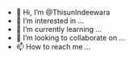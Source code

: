 - 👋 Hi, I’m @ThisunIndeewara
- 👀 I’m interested in ...
- 🌱 I’m currently learning ...
- 💞️ I’m looking to collaborate on ...
- 📫 How to reach me ...

<!---
ThisunIndeewara/ThisunIndeewara is a ✨ special ✨ repository because its `README.md` (this file) appears on your GitHub profile.
You can click the Preview link to take a look at your changes.
--->
